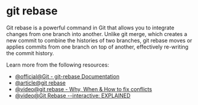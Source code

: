 # git rebase

Git rebase is a powerful command in Git that allows you to integrate changes from one branch into another. Unlike git merge, which creates a new commit to combine the histories of two branches, git rebase moves or applies commits from one branch on top of another, effectively re-writing the commit history.

Learn more from the following resources:

- [@official@Git - git-rebase Documentation](https://git-scm.com/docs/git-rebase)
- [@article@git rebase ](https://www.atlassian.com/git/tutorials/rewriting-history/git-rebase)
- [@video@git rebase - Why, When &amp; How to fix conflicts](https://youtu.be/DkWDHzmMvyg?si=59jauQgkL-sMewzo)
- [@video@Git Rebase --interactive: EXPLAINED](https://youtu.be/H7RFt0Pxxp8?si=gLhfkVW_PmWHBQSs)

